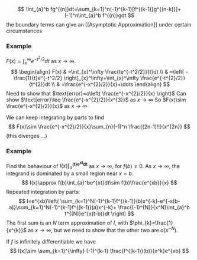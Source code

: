 $$
\int_{a}^b fg^{(n)}dt=\sum_{k=1}^n(-1)^{k-1}[f^{(k-1)}g^{(n-k)}]+(-1)^n\int_{a}^b f^{(n)}gdt
$$
the boundary terms can give an [[Asymptotic Approximation]] under certain circumstances
### Example
$F(x)=\int_{x}^\infty e^{-t^2/2}dt$ as $x\to \infty$.
$$
\begin{align}
F(x) & =\int_{x}^\infty \frac{te^{-t^2/2}}{t}dt \\
 & =\left[ -\frac{1}{t}e^{-t^2/2} \right]_{x}^\infty+\int_{x}^\infty \frac{e^{-t^{2}/2}}{t^{2}}dt \\
 & =\frac{e^{-x^{2}/2}}{x}+\dots
\end{align}
$$
Need to show that $\text{error}=o\left( \frac{e^{-x^{2}/2}}{x} \right)$
Can show $\text{error}\leq \frac{e^{-x^{2}/2}}{x^{3}}$ as $x\to \infty$
So $F(x)\sim \frac{e^{-x^{2}/2}}{x}$ as $x\to \infty$

We can keep integrating by parts to find
$$
F(x)\sim \frac{e^{-x^{2}/2}}{x}\sum_{n}(-1)^n \frac{(2n-1)!!}{x^{2n}}
$$
(this diverges ...)
### Example
Find the behaviour of $I(x)\int_{a}^\mathbf{(t)e^{xt}dt}$ as $x\to \infty$, for $f(b)\neq 0$.
As $x\to \infty$, the integrand is dominated by a small region near $x=b$. 
$$
I(x)\approx f(b)\int_{a}^be^{xt}dt\sim f(b)\frac{e^{xb}}{x}
$$
Repeated integration by parts:
$$
I=e^{xb}\left( \sum_{k=1}^N(-1)^{k-1}f^{(k-1)}(b)x^{-k}-e^{-x(b-a)}\sum_{k=1}^N(-1)^{k-1}f^{(k-1)}(a)x^{-k}+ \frac{(-1)^{N}}{x^N}\int_{a}^b f^{(N)}e^{x(t-b)}dt \right)
$$
The first sum is an $N$ term approximation of $I$, with $\phi_{k}=\frac{1}{x^{k}}$ as $x\to \infty$, but we need to show that the other two are $o(x^{-N})$.

If $f$ is infinitely differentiable we have
$$
I(x)\sim \sum_{k=1}^{\infty} (-1)^{k-1} \frac{f^{(k-1)}(b)}{x^k}e^{xb}
$$
